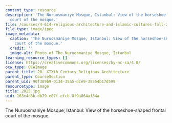```yaml
---
content_type: resource
description: 'The Nuruosmaniye Mosque, Istanbul: View of the horseshoe-shaped frontal
  court of the mosque.'
file: /courses/4-614-religious-architecture-and-islamic-cultures-fall-2002/163e4d3bdb79e07fefcb8f9a864af34a_2025.jpg
file_type: image/jpeg
image_metadata:
  caption: 'The Nuruosmaniye Mosque, Istanbul: View of the horseshoe-shaped frontal
    court of the mosque.'
  credit: ''
  image-alt: Photo of The Nuruosmaniye Mosque, Istanbul
learning_resource_types: []
license: https://creativecommons.org/licenses/by-nc-sa/4.0/
ocw_type: OCWImage
parent_title: 20. XIXth Century Religious Architecture
parent_type: CourseSection
parent_uid: 90f389b9-0134-35a5-dce9-38554b17d599
resourcetype: Image
title: 2025.jpg
uid: 163e4d3b-db79-e07f-efcb-8f9a864af34a
---
```

The Nuruosmaniye Mosque, Istanbul: View of the horseshoe-shaped frontal court of the mosque.